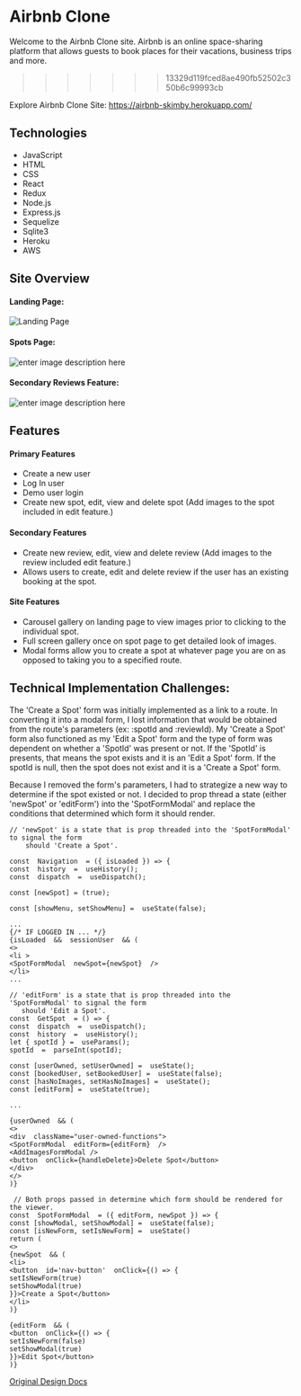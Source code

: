 # Airbnb Clone


Welcome to the Airbnb Clone site. Airbnb is an online space-sharing platform that allows guests to book places for their vacations, business trips and more. 
>>>>>>> 13329d119fced8ae490fb52502c350b6c99993cb

Explore Airbnb Clone Site: https://airbnb-skimby.herokuapp.com/

## Technologies
 - JavaScript
 - HTML
 - CSS
 - React
 - Redux
 - Node.js
 - Express.js
 - Sequelize
 - Sqlite3
 - Heroku
 - AWS

## Site Overview

#### Landing Page:
![Landing Page](https://airbnb-images-bucket.s3.us-east-2.amazonaws.com/read-me/Screen+Shot+2022-07-18+at+1.52.59+PM.png)

#### Spots Page:
![enter image description here](https://airbnb-images-bucket.s3.us-east-2.amazonaws.com/read-me/Screen+Shot+2022-07-18+at+1.50.49+PM.png)
#### Secondary Reviews Feature:
![enter image description here](https://airbnb-images-bucket.s3.us-east-2.amazonaws.com/read-me/Screen+Shot+2022-07-18+at+1.50.15+PM.png)


## Features

#### Primary Features
 - Create a new user
 - Log In user
 - Demo user login
 - Create new spot, edit, view and delete spot (Add images to the spot included in edit feature.)
#### Secondary Features
 - Create new review, edit, view and delete review (Add images to the review included edit feature.)
 - Allows users to create, edit and delete review if the user has an existing booking at the spot.
 #### Site Features
 - Carousel gallery on landing page to view images prior to clicking to the individual spot.
 - Full screen gallery once on spot page to get detailed look of images.
 - Modal forms allow you to create a spot at whatever page you are on as opposed to taking you to a specified route.


## Technical Implementation Challenges:
The 'Create a Spot' form was initially implemented as a link to a route. In converting it into a modal form, I lost information that would be obtained from the route's parameters (ex: :spotId and :reviewId). My 'Create a Spot' form also functioned as my 'Edit a Spot' form and the type of form was dependent on whether a 'SpotId' was present or not. If the 'SpotId' is presents, that means the spot exists and it is an 'Edit a Spot' form. If the spotId is null, then the spot does not exist and it is a 'Create a Spot' form.

Because I removed the form's parameters, I had to strategize a new way to determine if the spot existed or not. I decided to prop thread a state (either 'newSpot' or 'editForm') into the 'SpotFormModal' and replace the conditions that determined which form it should render.

```
// 'newSpot' is a state that is prop threaded into the 'SpotFormModal' to signal the form
    should 'Create a Spot'.

const  Navigation  = ({ isLoaded }) => {
const  history  =  useHistory();
const  dispatch  =  useDispatch();

const [newSpot] = (true);

const [showMenu, setShowMenu] =  useState(false);

...
{/* IF LOGGED IN ... */}
{isLoaded  &&  sessionUser  && (
<>
<li >
<SpotFormModal  newSpot={newSpot}  />
</li>
...

```
 ```
 // 'editForm' is a state that is prop threaded into the 'SpotFormModal' to signal the form
    should 'Edit a Spot'.
 const  GetSpot  = () => {
const  dispatch  =  useDispatch();
const  history  =  useHistory();
let { spotId } =  useParams();
spotId  =  parseInt(spotId);

const [userOwned, setUserOwned] =  useState();
const [bookedUser, setBookedUser] =  useState(false);
const [hasNoImages, setHasNoImages] =  useState();
const [editForm] =  useState(true);

...

{userOwned  && (
<>
<div  className="user-owned-functions">
<SpotFormModal  editForm={editForm}  />
<AddImagesFormModal />
<button  onClick={handleDelete}>Delete Spot</button>
</div>
</>
)}
```

```
 // Both props passed in determine which form should be rendered for the viewer.
const  SpotFormModal  = ({ editForm, newSpot }) => {
const [showModal, setShowModal] =  useState(false);
const [isNewForm, setIsNewForm] =  useState()
return (
<>
{newSpot  && (
<li>
<button  id='nav-button'  onClick={() => {
setIsNewForm(true)
setShowModal(true)
}}>Create a Spot</button>
</li>
)}

{editForm  && (
<button  onClick={() => {
setIsNewForm(false)
setShowModal(true)
}}>Edit Spot</button>
)}
```

[Original Design Docs](https://github.com/skimby/AirBnB/wiki/AirBnB-Clone-Original-Design-Doc)
